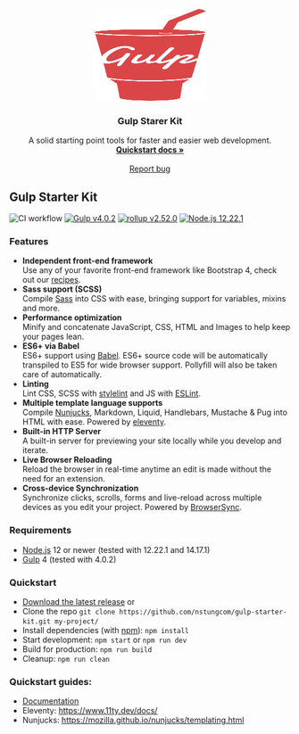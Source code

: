 <p align="center">
  <img src="src/assets/img/gulpjs-logo.svg" alt="gulpjs logo" width="200" height="165">
</p>

<h3 align="center">Gulp Starer Kit</h3>

<p align="center">
  A solid starting point tools for faster and easier web development.
  <br>
  <a href="docs"><strong>Quickstart docs »</strong></a>
  <br>
  <br>
  <a href="https://github.com/nstungcom/gulp-starter-kit/issues">Report bug</a>
</p>

## Gulp Starter Kit

![CI workflow](https://github.com/nstungcom/gulp-starter-kit/actions/workflows/main.yml/badge.svg) [![Gulp v4.0.2](https://img.shields.io/badge/gulp-v4.0.2-brightgreen.svg)](https://www.npmjs.com/package/gulp) [![rollup v2.52.0](https://img.shields.io/badge/rollup-%3E%3D%20v2.52.x-brightgreen.svg)](https://www.npmjs.com/package/gulp) [![Node.js 12.22.1](https://img.shields.io/badge/node-%3E%3D%20v12.22.x-brightgreen)](https://nodejs.org)

### Features

- **Independent front-end framework**  
  Use any of your favorite front-end framework like Bootstrap 4, check out our [recipes](/docs/recipes/).
- **Sass support (SCSS)**  
  Compile [Sass](http://sass-lang.com/) into CSS with ease, bringing support for variables, mixins and more.
- **Performance optimization**  
  Minify and concatenate JavaScript, CSS, HTML and Images to help keep your pages lean.
- **ES6+ via Babel**  
  ES6+ support using [Babel](https://babeljs.io/). ES6+ source code will be automatically transpiled to ES5 for wide browser support. Pollyfill will also be taken care of automatically.
- **Linting**  
  Lint CSS, SCSS with [stylelint](https://stylelint.io/) and JS with [ESLint](https://eslint.org/).
- **Multiple template language supports**  
  Compile [Nunjucks](https://mozilla.github.io/nunjucks/), Markdown, Liquid, Handlebars, Mustache & Pug into HTML with ease. Powered by [eleventy](https://www.11ty.dev/).
- **Built-in HTTP Server**  
  A built-in server for previewing your site locally while you develop and iterate.
- **Live Browser Reloading**  
  Reload the browser in real-time anytime an edit is made without the need for an extension.
- **Cross-device Synchronization**  
  Synchronize clicks, scrolls, forms and live-reload across multiple devices as you edit your project. Powered by [BrowserSync](http://browsersync.io).

### Requirements

- [Node.js](https://nodejs.org/en/) 12 or newer (tested with 12.22.1 and 14.17.1)
- [Gulp](https://gulpjs.com/) 4 (tested with 4.0.2)

### Quickstart

- [Download the latest release](https://github.com/nstungcom/gulp-starter-kit/archive/master.zip) or
- Clone the repo `git clone https://github.com/nstungcom/gulp-starter-kit.git my-project/`
- Install dependencies (with [npm](https://www.npmjs.com/)): `npm install`
- Start development: `npm start` or `npm run dev`
- Build for production: `npm run build`
- Cleanup: `npm run clean`

### Quickstart guides:

- [Documentation](docs/README.md)
- Eleventy: https://www.11ty.dev/docs/
- Nunjucks: https://mozilla.github.io/nunjucks/templating.html
